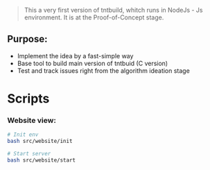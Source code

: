 > This a very first version of tntbuild, whitch runs in NodeJs - Js environment. It is at the Proof-of-Concept stage.

## Purpose:
- Implement the idea by a fast-simple way
- Base tool to build main version of tntbuid (C version)
- Test and track issues right from the algorithm ideation stage

# Scripts

### Website view:
```bash
# Init env
bash src/website/init
```
```bash
# Start server
bash src/website/start
```

